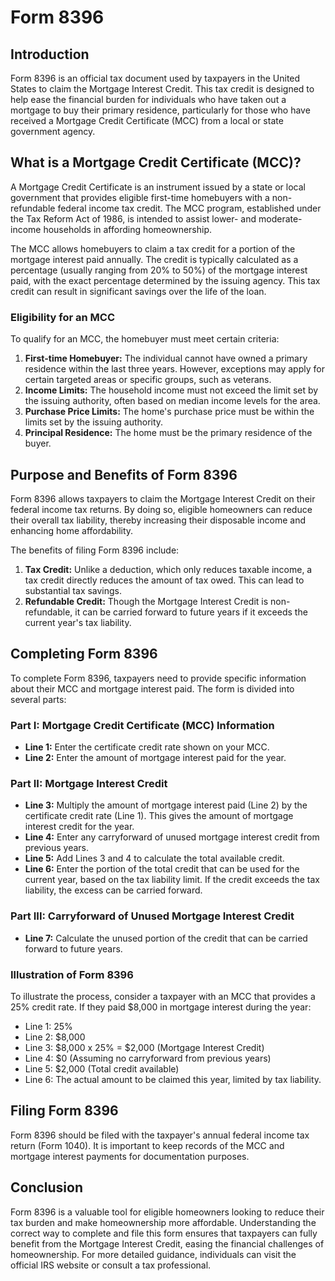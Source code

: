# Form 8396

## Introduction
Form 8396 is an official tax document used by taxpayers in the United States to claim the Mortgage Interest Credit. This tax credit is designed to help ease the financial burden for individuals who have taken out a mortgage to buy their primary residence, particularly for those who have received a Mortgage Credit Certificate (MCC) from a local or state government agency.

## What is a Mortgage Credit Certificate (MCC)?
A Mortgage Credit Certificate is an instrument issued by a state or local government that provides eligible first-time homebuyers with a non-refundable federal income tax credit. The MCC program, established under the Tax Reform Act of 1986, is intended to assist lower- and moderate-income households in affording homeownership.

The MCC allows homebuyers to claim a tax credit for a portion of the mortgage interest paid annually. The credit is typically calculated as a percentage (usually ranging from 20% to 50%) of the mortgage interest paid, with the exact percentage determined by the issuing agency. This tax credit can result in significant savings over the life of the loan.

### Eligibility for an MCC
To qualify for an MCC, the homebuyer must meet certain criteria:
1. **First-time Homebuyer:** The individual cannot have owned a primary residence within the last three years. However, exceptions may apply for certain targeted areas or specific groups, such as veterans.
2. **Income Limits:** The household income must not exceed the limit set by the issuing authority, often based on median income levels for the area.
3. **Purchase Price Limits:** The home's purchase price must be within the limits set by the issuing authority.
4. **Principal Residence:** The home must be the primary residence of the buyer.

## Purpose and Benefits of Form 8396
Form 8396 allows taxpayers to claim the Mortgage Interest Credit on their federal income tax returns. By doing so, eligible homeowners can reduce their overall tax liability, thereby increasing their disposable income and enhancing home affordability.

The benefits of filing Form 8396 include:
1. **Tax Credit:** Unlike a deduction, which only reduces taxable income, a tax credit directly reduces the amount of tax owed. This can lead to substantial tax savings.
2. **Refundable Credit:** Though the Mortgage Interest Credit is non-refundable, it can be carried forward to future years if it exceeds the current year's tax liability.

## Completing Form 8396
To complete Form 8396, taxpayers need to provide specific information about their MCC and mortgage interest paid. The form is divided into several parts:

### Part I: Mortgage Credit Certificate (MCC) Information
- **Line 1:** Enter the certificate credit rate shown on your MCC.
- **Line 2:** Enter the amount of mortgage interest paid for the year.

### Part II: Mortgage Interest Credit
- **Line 3:** Multiply the amount of mortgage interest paid (Line 2) by the certificate credit rate (Line 1). This gives the amount of mortgage interest credit for the year.
- **Line 4:** Enter any carryforward of unused mortgage interest credit from previous years.
- **Line 5:** Add Lines 3 and 4 to calculate the total available credit.
- **Line 6:** Enter the portion of the total credit that can be used for the current year, based on the tax liability limit. If the credit exceeds the tax liability, the excess can be carried forward.

### Part III: Carryforward of Unused Mortgage Interest Credit
- **Line 7:** Calculate the unused portion of the credit that can be carried forward to future years.

### Illustration of Form 8396
To illustrate the process, consider a taxpayer with an MCC that provides a 25% credit rate. If they paid $8,000 in mortgage interest during the year:
- Line 1: 25%
- Line 2: $8,000
- Line 3: $8,000 x 25% = $2,000 (Mortgage Interest Credit)
- Line 4: $0 (Assuming no carryforward from previous years)
- Line 5: $2,000 (Total credit available)
- Line 6: The actual amount to be claimed this year, limited by tax liability.

## Filing Form 8396
Form 8396 should be filed with the taxpayer's annual federal income tax return (Form 1040). It is important to keep records of the MCC and mortgage interest payments for documentation purposes.

## Conclusion
Form 8396 is a valuable tool for eligible homeowners looking to reduce their tax burden and make homeownership more affordable. Understanding the correct way to complete and file this form ensures that taxpayers can fully benefit from the Mortgage Interest Credit, easing the financial challenges of homeownership. For more detailed guidance, individuals can visit the official IRS website or consult a tax professional.